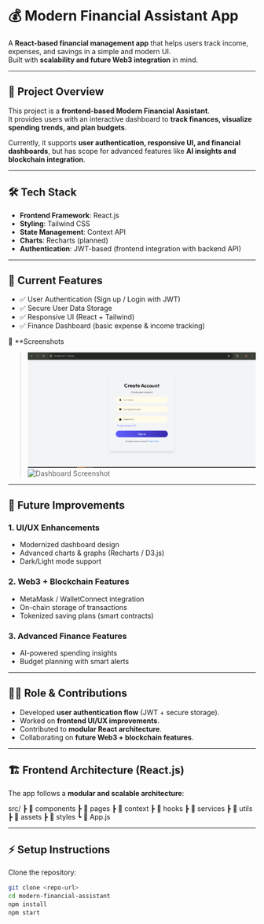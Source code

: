 # 💰 Modern Financial Assistant App

A **React-based financial management app** that helps users track income, expenses, and savings in a simple and modern UI.  
Built with **scalability and future Web3 integration** in mind.

---

## 🚀 Project Overview

This project is a **frontend-based Modern Financial Assistant**.  
It provides users with an interactive dashboard to **track finances, visualize spending trends, and plan budgets**.  

Currently, it supports **user authentication, responsive UI, and financial dashboards**, but has scope for advanced features like **AI insights and blockchain integration**.

---

## 🛠️ Tech Stack

- **Frontend Framework**: React.js  
- **Styling**: Tailwind CSS  
- **State Management**: Context API  
- **Charts**: Recharts (planned)  
- **Authentication**: JWT-based (frontend integration with backend API)  

---

## 🔑 Current Features

- ✅ User Authentication (Sign up / Login with JWT)  
- ✅ Secure User Data Storage  
- ✅ Responsive UI (React + Tailwind)  
- ✅ Finance Dashboard (basic expense & income tracking)  

📸 **Screenshots  
> ![Authentication Screenshot](./frontend/public/login.png)  
> ![Dashboard Screenshot](https://mir-s3-cdn-cf.behance.net/project_modules/1400_webp/edb39f213740299.674c0047b1568.png)  

---

## 📌 Future Improvements

### 1. **UI/UX Enhancements**
- Modernized dashboard design  
- Advanced charts & graphs (Recharts / D3.js)  
- Dark/Light mode support  

### 2. **Web3 + Blockchain Features**
- MetaMask / WalletConnect integration  
- On-chain storage of transactions  
- Tokenized saving plans (smart contracts)  

### 3. **Advanced Finance Features**
- AI-powered spending insights  
- Budget planning with smart alerts  

---

## 👩‍💻 Role & Contributions

- Developed **user authentication flow** (JWT + secure storage).  
- Worked on **frontend UI/UX improvements**.  
- Contributed to **modular React architecture**.  
- Collaborating on **future Web3 + blockchain features**.  

---

## 🏗️ Frontend Architecture (React.js)

The app follows a **modular and scalable architecture**:

src/
┣ 📂 components
┣ 📂 pages
┣ 📂 context
┣ 📂 hooks
┣ 📂 services
┣ 📂 utils
┣ 📂 assets
┣ 📂 styles
┗ 📜 App.js

---

## ⚡ Setup Instructions

Clone the repository:

```bash
git clone <repo-url>
cd modern-financial-assistant
npm install
npm start
